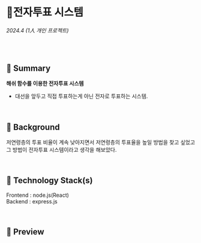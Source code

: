 # 전자투표 시스템

###### 2024.4 (1人 개인 프로젝트)

<br />

## 📌 Summary

**해쉬 함수를 이용한 전자투표 시스템**

- 대선을 앞두고 직접 투표하는게 아닌 전자로 투표하는 시스템.

<br />

## 🤔 Background

저연령층의 투표 비율이 계속 낮아지면서 저연령층의 투표율을 높일 방법을 찾고 싶었고 그 방법이 전자투표 시스템이라고 생각을 해보았다.

<br />

## 🔨 Technology Stack(s)

Frontend : node.js(React)
<br />
Backend : express.js

<br />

## 🤩 Preview
